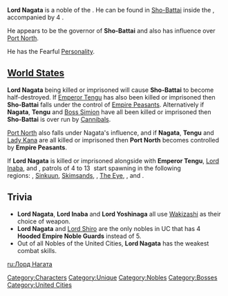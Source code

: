 **Lord Nagata** is a noble of the [](03%20-%20Projects%20&%20Wikis/Kenshi/Kenshi%20Wiki/Kenshi%20Wiki%20Template/United_Cities.md). He can be found in
[Sho-Battai](Sho-Battai.md "wikilink") inside the [](Noble_House.md), accompanied by 4 [](Hooded_Empire_Noble_Guard.md).

He appears to be the governor of **Sho-Battai** and also has influence
over [Port North](Port_North.md "wikilink").

He has the Fearful [Personality](Personality.md "wikilink").

## [World States](World_States.md "wikilink")

**Lord Nagata** being killed or imprisoned will cause **Sho-Battai** to
become half-destroyed. If [Emperor Tengu](Emperor_Tengu.md "wikilink") has
also been killed or imprisoned then **Sho-Battai** falls under the
control of [Empire Peasants](03%20-%20Projects%20&%20Wikis/Kenshi/Kenshi%20Wiki/Kenshi%20Wiki%20Template/Empire_Peasants.md "wikilink"). Alternatively
if **Nagata**, **Tengu** and [Boss Simion](Boss_Simion.md "wikilink") have
all been killed or imprisoned then **Sho-Battai** is over run by
[Cannibals](03%20-%20Projects%20&%20Wikis/Kenshi/Kenshi%20Wiki/Kenshi%20Wiki%20Template/Cannibals.md "wikilink").

[Port North](Port_North.md "wikilink") also falls under Nagata's influence,
and if **Nagata**, **Tengu** and [Lady Kana](Lady_Kana.md "wikilink") are
all killed or imprisoned then **Port North** becomes controlled by
**Empire Peasants**.

If **Lord Nagata** is killed or imprisoned alongside with **Emperor
Tengu**, [Lord Inaba](Lord_Inaba.md "wikilink"), [](Lord_Yoshinaga.md) and [](Lady_Sanda.md), patrols of 4 to 13 [](Samurai_Rogue.md) start spawning in the following
regions: [](Northern_Coast.md), [Sinkuun](Sinkuun.md "wikilink"), [Skimsands](Skimsands.md "wikilink"), [](Stormgap_Coast.md), [The Eye](The_Eye.md "wikilink"), [](The_Great_Desert.md), and [](The_Outlands.md).

## Trivia

- **Lord Nagata**, **Lord Inaba** and **Lord Yoshinaga** all use
  [Wakizashi](Wakizashi.md "wikilink") as their choice of weapon.
- **Lord Nagata** and [Lord Shiro](Lord_Shiro.md "wikilink") are the only
  nobles in UC that has 4 **Hooded Empire Noble Guards** instead of 5.
- Out of all Nobles of the United Cities, **Lord Nagata** has the
  weakest combat skills.

[ru:Лорд Нагата](ru:Лорд_Нагата "wikilink")

[Category:Characters](Category:Characters "wikilink")
[Category:Unique](Category:Unique "wikilink")
[Category:Nobles](Category:Nobles "wikilink")
[Category:Bosses](Category:Bosses "wikilink") [Category:United
Cities](Category:United_Cities "wikilink")
